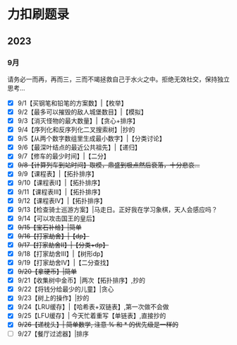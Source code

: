 # 力扣刷题录
## 2023
### 9月
请务必一而再，再而三，三而不竭拯救自己于水火之中。拒绝无效社交，保持独立思考...
- [x] 9/1【买钢笔和铅笔的方案数】|【枚举】
- [x] 9/2【最多可以摧毁的敌人城堡数目】|【模拟】
- [x] 9/3【消灭怪物的最大数量】|【贪心+排序】
- [x] 9/4【序列化和反序列化二叉搜索树】|抄的
- [x] 9/5【从两个数字数组里生成最小数字】|【分类讨论】
- [x] 9/6【最深叶结点的最近公共祖先】|【递归】
- [x] 9/7【修车的最少时间】|【二分】
- [x] ~~9/8【计算列车到站时间】取模，鼎盛到极点然后衰落，十分悲哀...~~
- [x] 9/9【课程表】|【拓扑排序】
- [x] 9/10【课程表II】|【拓扑排序】
- [x] 9/11【课程表III】|【拓扑排序】
- [x] 9/12【课程表IV】|【拓扑排序】
- [x] 9/13【检查骑士巡游方案】|马走日。正好我在学习象棋，天人会感应吗？
- [x] 9/14【可以攻击国王的皇后】
- [x] ~~9/15【宝石补给】|简单~~
- [x] ~~9/16【打家劫舍】|【dp】~~
- [x] ~~9/17【打家劫舍II】|【分类+dp】~~
- [x] 9/18【打家劫舍III】|【树形dp】
- [x] 9/19【打家劫舍IV】|【二分查找】
- [x] ~~9/20【拿硬币】|简单~~
- [x] 9/21【收集树中金币】|两次【拓扑排序】,抄的
- [x] 9/22【将钱分给最少的儿童】|贪心
- [x] 9/23【树上的操作】|抄的
- [x] 9/24【LRU缓存】|【哈希表+双链表】,第一次做不会做
- [x] 9/25【LFU缓存】| 今天忙着重写【单链表】,直接抄的
- [x] ~~9/26【递枕头】| 简单数学, 注意 % 和 * 的优先级是一样的~~
- [ ] 9/27【餐厅过滤器】|排序

